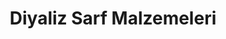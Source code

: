 ---
title: Diyaliz Sarf Malzemeleri
description: Diyaliz tedavilerinde kullanılan tüm sarf malzemelerini kaliteli ve uygun fiyatlarla sunuyoruz.
sidebar:
  - title: Ürün Kategorileri
    items:
      - Filtreler ve Membranlar
      - Bağlantı Malzemeleri
      - Solüsyonlar
  - title: Avantajlarımız
    items:
      - Toplu sipariş indirimleri
      - Hızlı teslimat
      - Kalite garantisi
sub_products:
  - name: Diyaliz Filtresi - Ultra HD 200
    image: https://readdy.ai/api/search-image?query=Dialysis%20filter%20Ultra%20HD%20200
    features:
      - Yüksek geçirgenlik
      - Biyouyumlu membran
      - Ultra saf filtrasyon
      - Düşük protein kaybı
  - name: Diyaliz Seti - Complete Pro
    image: https://readdy.ai/api/search-image?query=Complete%20dialysis%20set%20Pro
    features:
      - Tam set içeriği
      - Steril ambalaj
      - Kolay bağlantı
      - Güvenli malzeme
---